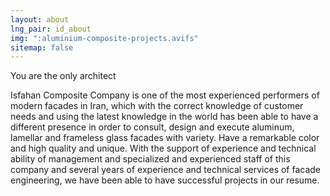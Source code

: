 ```yaml
---
layout: about
lng_pair: id_about
img: ":aluminium-composite-projects.avifs"
sitemap: false
---
```


You are the only architect

Isfahan Composite Company is one of the most experienced performers of modern facades in Iran, which with the correct knowledge of customer needs and using the latest knowledge in the world has been able to have a different presence in order to consult, design and execute aluminum, lamellar and frameless glass facades with variety. Have a remarkable color and high quality and unique. With the support of experience and technical ability of management and specialized and experienced staff of this company and several years of experience and technical services of facade engineering, we have been able to have successful projects in our resume.
